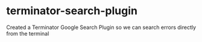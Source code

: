 # terminator-search-plugin
Created a Terminator Google Search Plugin so we can search errors directly from the terminal

